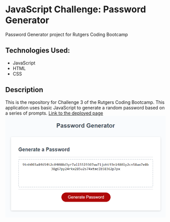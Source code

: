 # JavaScript Challenge: Password Generator
Password Generator project for Rutgers Coding Bootcamp 
## Technologies Used:
- JavaScript
- HTML
- CSS
## Description
This is the repository for Challenge 3 of the Rutgers Coding Bootcamp. This application uses basic JavaScript to generate a random password based on a series of prompts.
[Link to the deployed page](https://owlbag.github.io/password-generator/)
![screenshot of page](screenshot.png)